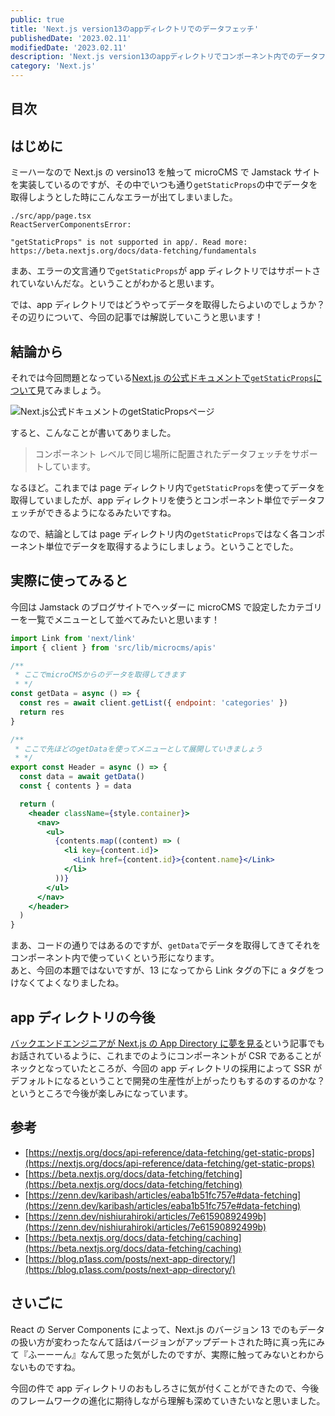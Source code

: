 ```yaml
---
public: true
title: 'Next.js version13のappディレクトリでのデータフェッチ'
publishedDate: '2023.02.11'
modifiedDate: '2023.02.11'
description: 'Next.js version13のappディレクトリでコンポーネント内でのデータフェッチを試してみました'
category: 'Next.js'
---
```


## 目次

## はじめに

ミーハーなので Next.js の versino13 を触って microCMS で Jamstack サイトを実装しているのですが、その中でいつも通り`getStaticProps`の中でデータを取得しようとした時にこんなエラーが出てしまいました。

```
./src/app/page.tsx
ReactServerComponentsError:

"getStaticProps" is not supported in app/. Read more: https://beta.nextjs.org/docs/data-fetching/fundamentals
```

まあ、エラーの文言通りで`getStaticProps`が app ディレクトリではサポートされていないんだな。ということがわかると思います。

では、app ディレクトリではどうやってデータを取得したらよいのでしょうか？  
その辺りについて、今回の記事では解説していこうと思います！

## 結論から

それでは今回問題となっている[Next.js の公式ドキュメントで`getStaticProps`について](https://nextjs.org/docs/api-reference/data-fetching/get-static-props)見てみましょう。

![Next.js公式ドキュメントのgetStaticPropsページ](/asset/img/post/19_1.jpg)

すると、こんなことが書いてありました。

> コンポーネント レベルで同じ場所に配置されたデータフェッチをサポートしています。

なるほど。これまでは page ディレクトリ内で`getStaticProps`を使ってデータを取得していましたが、app ディレクトリを使うとコンポーネント単位でデータフェッチができるようになるみたいですね。

なので、結論としては page ディレクトリ内の`getStaticProps`ではなく各コンポーネント単位でデータを取得するようにしましょう。ということでした。

## 実際に使ってみると

今回は Jamstack のブログサイトでヘッダーに microCMS で設定したカテゴリーを一覧でメニューとして並べてみたいと思います！

```jsx
import Link from 'next/link'
import { client } from 'src/lib/microcms/apis'

/**
 * ここでmicroCMSからのデータを取得してきます
 * */
const getData = async () => {
  const res = await client.getList({ endpoint: 'categories' })
  return res
}

/**
 * ここで先ほどのgetDataを使ってメニューとして展開していきましょう
 * */
export const Header = async () => {
  const data = await getData()
  const { contents } = data

  return (
    <header className={style.container}>
      <nav>
        <ul>
          {contents.map((content) => (
            <li key={content.id}>
              <Link href={content.id}>{content.name}</Link>
            </li>
          ))}
        </ul>
      </nav>
    </header>
  )
}
```

まあ、コードの通りではあるのですが、`getData`でデータを取得してきてそれをコンポーネント内で使っていくという形になります。  
あと、今回の本題ではないですが、13 になってから Link タグの下に a タグをつけなくてよくなりましたね。

## app ディレクトリの今後

[バックエンドエンジニアが Next.js の App Directory に夢を見る](https://blog.p1ass.com/posts/next-app-directory/)という記事でもお話されているように、これまでのようにコンポーネントが CSR であることがネックとなっていたところが、今回の app ディレクトリの採用によって SSR がデフォルトになるということで開発の生産性が上がったりもするのするのかな？というところで今後が楽しみになっています。

## 参考

- [https://nextjs.org/docs/api-reference/data-fetching/get-static-props](https://nextjs.org/docs/api-reference/data-fetching/get-static-props)
- [https://beta.nextjs.org/docs/data-fetching/fetching](https://beta.nextjs.org/docs/data-fetching/fetching)
- [https://zenn.dev/karibash/articles/eaba1b51fc757e#data-fetching](https://zenn.dev/karibash/articles/eaba1b51fc757e#data-fetching)
- [https://zenn.dev/nishiurahiroki/articles/7e61590892499b](https://zenn.dev/nishiurahiroki/articles/7e61590892499b)
- [https://beta.nextjs.org/docs/data-fetching/caching](https://beta.nextjs.org/docs/data-fetching/caching)
- [https://blog.p1ass.com/posts/next-app-directory/](https://blog.p1ass.com/posts/next-app-directory/)

## さいごに

React の Server Components によって、Next.js のバージョン 13 でのもデータの扱い方が変わったなんて話はバージョンがアップデートされた時に真っ先にみて『ふーーーん』なんて思った気がしたのですが、実際に触ってみないとわからないものですね。

今回の件で app ディレクトリのおもしろさに気が付くことができたので、今後のフレームワークの進化に期待しながら理解も深めていきたいなと思いました。
